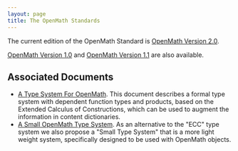 ```yaml
---
layout: page
title: The OpenMath Standards
---
```

The current edition of the OpenMath Standard is [OpenMath Version 2.0](om20-2004-06-30).

[OpenMath Version 1.0](om10) and [OpenMath Version 1.1](om11)  are also available.

## Associated Documents

* [A Type System For OpenMath](ecc.pdf).  This document describes a formal type system
with dependent function types and products, based on the Extended Calculus of
Constructions, which can be used to augment the information in content dictionaries.
* [A Small OpenMath Type System](sts.pdf). As an alternative to the "ECC" type system we
also propose a "Small Type System" that is a more light weight system, specifically
designed to be used with OpenMath objects.
 
